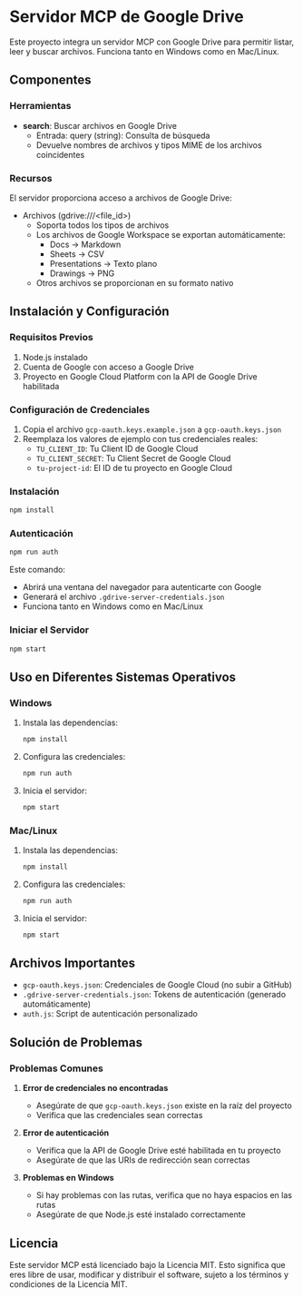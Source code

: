 # Servidor MCP de Google Drive

Este proyecto integra un servidor MCP con Google Drive para permitir listar, leer y buscar archivos. Funciona tanto en Windows como en Mac/Linux.

## Componentes

### Herramientas
- **search**: Buscar archivos en Google Drive
  - Entrada: query (string): Consulta de búsqueda
  - Devuelve nombres de archivos y tipos MIME de los archivos coincidentes

### Recursos
El servidor proporciona acceso a archivos de Google Drive:

- Archivos (gdrive:///<file_id>)
  - Soporta todos los tipos de archivos
  - Los archivos de Google Workspace se exportan automáticamente:
    - Docs → Markdown
    - Sheets → CSV
    - Presentations → Texto plano
    - Drawings → PNG
  - Otros archivos se proporcionan en su formato nativo

## Instalación y Configuración

### Requisitos Previos
1. Node.js instalado
2. Cuenta de Google con acceso a Google Drive
3. Proyecto en Google Cloud Platform con la API de Google Drive habilitada

### Configuración de Credenciales
1. Copia el archivo `gcp-oauth.keys.example.json` a `gcp-oauth.keys.json`
2. Reemplaza los valores de ejemplo con tus credenciales reales:
   - `TU_CLIENT_ID`: Tu Client ID de Google Cloud
   - `TU_CLIENT_SECRET`: Tu Client Secret de Google Cloud
   - `tu-project-id`: El ID de tu proyecto en Google Cloud

### Instalación
```bash
npm install
```

### Autenticación
```bash
npm run auth
```
Este comando:
- Abrirá una ventana del navegador para autenticarte con Google
- Generará el archivo `.gdrive-server-credentials.json`
- Funciona tanto en Windows como en Mac/Linux

### Iniciar el Servidor
```bash
npm start
```

## Uso en Diferentes Sistemas Operativos

### Windows
1. Instala las dependencias:
   ```bash
   npm install
   ```

2. Configura las credenciales:
   ```bash
   npm run auth
   ```

3. Inicia el servidor:
   ```bash
   npm start
   ```

### Mac/Linux
1. Instala las dependencias:
   ```bash
   npm install
   ```

2. Configura las credenciales:
   ```bash
   npm run auth
   ```

3. Inicia el servidor:
   ```bash
   npm start
   ```

## Archivos Importantes
- `gcp-oauth.keys.json`: Credenciales de Google Cloud (no subir a GitHub)
- `.gdrive-server-credentials.json`: Tokens de autenticación (generado automáticamente)
- `auth.js`: Script de autenticación personalizado

## Solución de Problemas

### Problemas Comunes
1. **Error de credenciales no encontradas**
   - Asegúrate de que `gcp-oauth.keys.json` existe en la raíz del proyecto
   - Verifica que las credenciales sean correctas

2. **Error de autenticación**
   - Verifica que la API de Google Drive esté habilitada en tu proyecto
   - Asegúrate de que las URIs de redirección sean correctas

3. **Problemas en Windows**
   - Si hay problemas con las rutas, verifica que no haya espacios en las rutas
   - Asegúrate de que Node.js esté instalado correctamente

## Licencia
Este servidor MCP está licenciado bajo la Licencia MIT. Esto significa que eres libre de usar, modificar y distribuir el software, sujeto a los términos y condiciones de la Licencia MIT.
